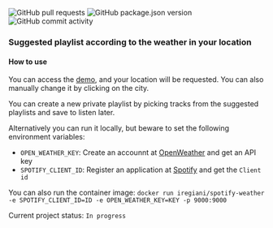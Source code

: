 ![GitHub pull requests](https://img.shields.io/github/issues-pr/IRegiani/spotify-weather)
![GitHub package.json version](https://img.shields.io/github/package-json/v/IRegiani/spotify-weather)
![GitHub commit activity](https://img.shields.io/github/commit-activity/m/IRegiani/spotify-weather)
### Suggested playlist according to the weather in your location
#### How to use

You can access the [demo](https://iregiani.github.io/spotify-weather/), and your location will be requested. You can also manually change it by clicking on the city.

You can create a new private playlist by picking tracks from the suggested playlists and save to listen later.

Alternatively you can run it locally, but beware to set the following environment variables:
- `OPEN_WEATHER_KEY`: Create an accounnt at [OpenWeather](https://home.openweathermap.org/api_keys) and get an API key 
- `SPOTIFY_CLIENT_ID`: Register an application at [Spotify](https://developer.spotify.com/dashboard/applications) and get the `Client id`

You can also run the container image: `docker run iregiani/spotify-weather -e SPOTIFY_CLIENT_ID=ID -e OPEN_WEATHER_KEY=KEY -p 9000:9000`

Current project status: `In progress`